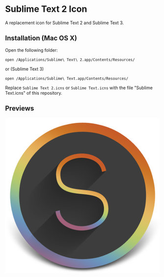 # Sublime Text 2 Icon #

A replacement icon for Sublime Text 2 and Sublime Text 3.

## Installation (Mac OS X) ##

Open the following folder:

    open /Applications/Sublime\ Text\ 2.app/Contents/Resources/

or (Sublime Text 3)

    open /Applications/Sublime\ Text.app/Contents/Resources/

Replace `Sublime Text 2.icns` or `Sublime Text.icns` with the file "Sublime Text.icns" of this repository.

## Previews ##

![Preview](Sublime_text_512x512x32.png)